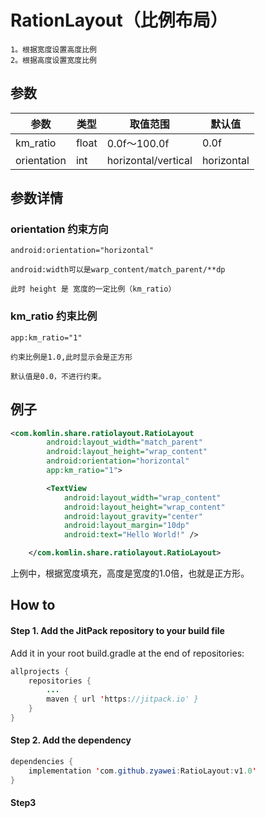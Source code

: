 # RationLayout（比例布局）

    1。根据宽度设置高度比例
    2。根据高度设置宽度比例

## 参数

|参数|类型|取值范围|默认值|
|---|---|---|---|
|km_ratio|float|0.0f～100.0f|0.0f
|orientation|int|horizontal/vertical|horizontal

## 参数详情

### orientation 约束方向

    android:orientation="horizontal"

    android:width可以是warp_content/match_parent/**dp

    此时 height 是 宽度的一定比例（km_ratio）

### km_ratio 约束比例

    app:km_ratio="1"

    约束比例是1.0,此时显示会是正方形

    默认值是0.0，不进行约束。




## 例子

```xml
<com.komlin.share.ratiolayout.RatioLayout
        android:layout_width="match_parent"
        android:layout_height="wrap_content"
        android:orientation="horizontal"
        app:km_ratio="1">

        <TextView
            android:layout_width="wrap_content"
            android:layout_height="wrap_content"
            android:layout_gravity="center"
            android:layout_margin="10dp"
            android:text="Hello World!" />

    </com.komlin.share.ratiolayout.RatioLayout>
```

上例中，根据宽度填充，高度是宽度的1.0倍，也就是正方形。


## How to

#### Step 1. Add the JitPack repository to your build file
Add it in your root build.gradle at the end of repositories:

```java
allprojects {
    repositories {
        ...
        maven { url 'https://jitpack.io' }
    }
}
```

#### Step 2. Add the dependency
```java
dependencies {
    implementation 'com.github.zyawei:RatioLayout:v1.0'
}
```

#### Step3